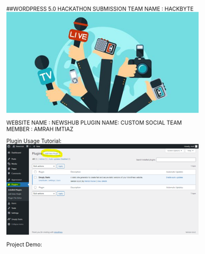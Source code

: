 ##WORDPRESS 5.0 HACKATHON SUBMISSION
TEAM NAME : HACKBYTE 
![NewsHub and Custom Social](https://github.com/AmrahImtiaz/HackByte/raw/main/img.jpg)

WEBSITE NAME : NEWSHUB 
PLUGIN NAME: CUSTOM SOCIAL
TEAM MEMBER : AMRAH IMTIAZ

Plugin Usage Tutorial:
![NewsHub and Custom Social](https://github.com/AmrahImtiaz/HackByte/raw/main/demo1.PNG)

Project Demo:

